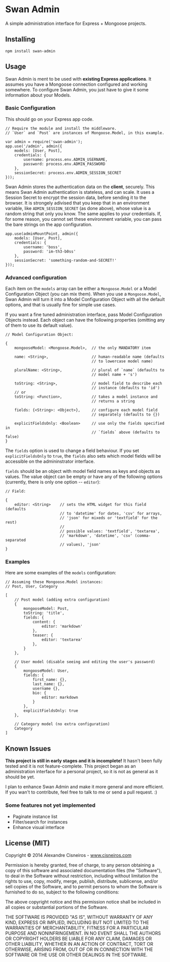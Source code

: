 # Swan Admin

A simple administration interface for Express + Mongoose projects.

## Installing

    npm install swan-admin

## Usage

Swan Admin is ment to be used with **existing Express applications**. It assumes you have a Mongoose connection configured and working somewhere. To configure Swan Admin, you just have to give it some information about your Models.

### Basic Configuration

This should go on your Express app code.

    // Require the module and install the middleware.
    // `User` and `Post` are instances of Mongoose.Model, in this example.

    var admin = require('swan-admin');
    app.use('/admin', admin({
        models: [User, Post],
        credentials: {
            username: process.env.ADMIN_USERNAME,
            password: process.env.ADMIN_PASSWORD
        },
        sessionSecret: process.env.ADMIN_SESSION_SECRET
    }));

Swan Admin stores the authentication data on the **client**, securely. This means Swan Admin authentication is stateless, and can scale. It uses a Session Secret to encrypt the session data, before sending it to the browser. It is strongely adivised that you keep that in an environment variable, like `ADMIN_SESSION_SECRET` (as done above), whose value is a random string that only you know. The same applies to your credentials. If, for some reason, you cannot set these environment variable, you can pass the bare strings on the app configuration.

    app.use(adminMountPoint, admin({
        models: [User, Post],
        credentials: {
            username: 'boss',
            password: 'im-th3-b0ss'
        },
        sessionSecret: 'something-random-and-SECRET!'
    }));

### Advanced configuration

Each item on the `models` array can be either a `Mongoose.Model` or a Model Configuration Object (you can mix them). When you use a `Mongoose.Model`, Swan Admin will turn it into a Model Configuration Object with all the default options, and that is usually fine for simple use cases.

If you want a fine tuned administration interface, pass Model Configuration Objects instead. Each object can have the following properties (omitting any of them to use its default value).
    
    // Model Configuration Object:

    {
        mongooseModel: <Mongoose.Model>,  // the only MANDATORY item

        name: <String>,                   // human-readable name (defaults
                                          // to lowercase model name)

        pluralName: <String>,             // plural of `name` (defaults to
                                          // model name + 's')

        toString: <String>,               // model field to describe each
                                          // instance (defaults to 'id')
        // or
        toString: <Function>,             // takes a model instance and
                                          // returns a string

        fields: {<String>: <Object>},     // configure each model field
                                          // separately (defaults to {})

        explicitFieldsOnly: <Boolean>     // use only the fields specified in
                                          // `fields` above (defaults to false)
    }

The `fields` option is used to change a field behaviour. If you set `explicitFieldsOnly` to `true`, the `fields` also sets which model fields will be accessible on the admininstrator interface.

`fields` should be an object with model field names as keys and objects as values. The value object can be empty or have any of the following options (currently, there is only one option -- `editor`):

    // Field:

    {
        editor: <String>    // sets the HTML widget for this field (defaults
                            // to 'datetime' for dates, 'csv' for arrays, 
                            // 'json' for mixeds or 'textfield' for the rest)
                            // 
                            // possible values: 'textfield', 'textarea',
                            // 'markdown', 'datetime', 'csv' (comma-separated
                            // values), 'json'
    }

### Examples

Here are some examples of the `models` configuration:

    // Assuming these Mongoose.Model instances:
    // Post, User, Category

    [
        // Post model (adding extra configuration)
        {
            mongooseModel: Post,
            toString: 'title',
            fields: {
                content: {
                    editor: 'markdown'
                },
                teaser: {
                    editor: 'textarea'
                },
            }
        },

        // User model (disable seeing and editing the user's password)
        {
            mongooseModel: User,
            fields: {
                first_name: {},
                last_name: {},
                username {},
                bio: {
                    editor: markdown
                }
            },
            explicitFieldsOnly: true
        },

        // Category model (no extra configuration)
        Category
    ]


## Known Issues

**This project is still in early stages and it is incomplete!** It hasn't been fully tested and it is not feature-complete. This project began as an administration interface for a personal project, so it is not as general as it should be yet.

I plan to enhance Swan Admin and make it more general and more efficient. If you wan't to contribute, feel free to talk to me or send a pull request. :)

### Some features not yet implemented

* Paginate instance list
* Filter/search for instances
* Enhance visual interface

## License (MIT)
Copyright © 2014 Alexandre Cisneiros - www.cisneiros.com

Permission is hereby granted, free of charge, to any person obtaining a copy
of this software and associated documentation files (the "Software"), to deal
in the Software without restriction, including without limitation the rights
to use, copy, modify, merge, publish, distribute, sublicense, and/or sell
copies of the Software, and to permit persons to whom the Software is
furnished to do so, subject to the following conditions:

The above copyright notice and this permission notice shall be included in
all copies or substantial portions of the Software.

THE SOFTWARE IS PROVIDED "AS IS", WITHOUT WARRANTY OF ANY KIND, EXPRESS OR
IMPLIED, INCLUDING BUT NOT LIMITED TO THE WARRANTIES OF MERCHANTABILITY,
FITNESS FOR A PARTICULAR PURPOSE AND NONINFRINGEMENT. IN NO EVENT SHALL THE
AUTHORS OR COPYRIGHT HOLDERS BE LIABLE FOR ANY CLAIM, DAMAGES OR OTHER
LIABILITY, WHETHER IN AN ACTION OF CONTRACT, TORT OR OTHERWISE, ARISING FROM,
OUT OF OR IN CONNECTION WITH THE SOFTWARE OR THE USE OR OTHER DEALINGS IN
THE SOFTWARE.